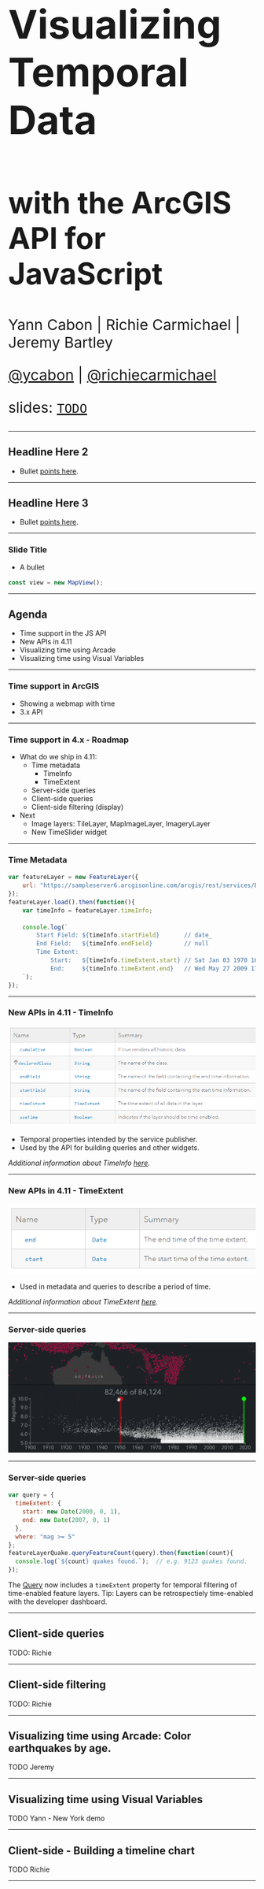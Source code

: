 <!-- .slide: data-background="../reveal.js/img/2019/devsummit/bg-1.png" -->

<h1 style="text-align: left; font-size: 80px;">Visualizing Temporal Data</h1>
<h2 style="text-align: left; font-size: 60px;">with the ArcGIS API for JavaScript</h2>
<p style="text-align: left; font-size: 30px;">Yann Cabon | Richie Carmichael | Jeremy Bartley</p>
<p style="text-align: left; font-size: 30px;"><a href="https://github.com/ycabon">@ycabon</a> | <a href="https://github.com/richiecarmichael">@richiecarmichael</a></p>
    <p style="text-align: left; font-size: 30px;">slides: <a href=""><code>TODO</code></a></p>

---

<!-- .slide: data-background="../reveal.js/img/2019/devsummit/bg-2.png" -->

## Headline Here 2

* Bullet [points here](http://hakim.se).

---

<!-- .slide: data-background="../reveal.js/img/2019/devsummit/bg-3.png" -->

## Headline Here 3

* Bullet [points here](http://hakim.se).

---

### Slide Title

* A bullet

```ts
const view = new MapView();
```

---

## Agenda

- Time support in the JS API
- New APIs in 4.11
- Visualizing time using Arcade
- Visualizing time using Visual Variables

---

### Time support in ArcGIS

- Showing a webmap with time
- 3.x API

---

### Time support in 4.x - Roadmap

- What do we ship in 4.11:
  - Time metadata
    - TimeInfo
    - TimeExtent
  - Server-side queries
  - Client-side queries
  - Client-side filtering (display)
- Next
  - Image layers: TileLayer, MapImageLayer, ImageryLayer
  - New TimeSlider widget

---

### Time Metadata

```js
var featureLayer = new FeatureLayer({
    url: "https://sampleserver6.arcgisonline.com/arcgis/rest/services/Earthquakes_Since1970/FeatureServer/0"
});
featureLayer.load().then(function(){
    var timeInfo = featureLayer.timeInfo;

    console.log(`
        Start Field: ${timeInfo.startField}       // date_
        End Field:   ${timeInfo.endField}         // null
        Time Extent:
            Start:   ${timeInfo.timeExtent.start} // Sat Jan 03 1970 16:00:00 GMT-0800 (Pacific Standard Time)
            End:     ${timeInfo.timeExtent.end}   // Wed May 27 2009 17:00:00 GMT-0700 (Pacific Daylight Time)
    `);
});
```

---

### New APIs in 4.11 - TimeInfo

![](./timeinfo.png)

- Temporal properties intended by the service publisher.
- Used by the API for building queries and other widgets.

_Additional information about TimeInfo [here](https://developers.arcgis.com/javascript/latest/api-reference/esri-layers-support-TimeInfo.html)._

---

### New APIs in 4.11 - TimeExtent

![](./timeextent.png)

- Used in metadata and queries to describe a period of time.

_Additional information about TimeExtent [here](https://developers.arcgis.com/javascript/latest/api-reference/esri-TimeExtent.html)._

---

### Server-side queries
![](./client-side.gif)

---

### Server-side queries
```js
var query = {
  timeExtent: {
    start: new Date(2000, 0, 1),
    end: new Date(2007, 0, 1)
  },
  where: "mag >= 5"
};
featureLayerQuake.queryFeatureCount(query).then(function(count){
  console.log(`${count} quakes found.`);  // e.g. 9123 quakes found.
});
```
The [Query](https://developers.arcgis.com/javascript/latest/api-reference/esri-tasks-support-Query.html) now includes a `timeExtent` property for temporal filtering of time-enabled feature layers. Tip: Layers can be retrospectiely time-enabled with the developer dashboard.

---

## Client-side queries

TODO: Richie

---

## Client-side filtering

TODO: Richie

---

## Visualizing time using Arcade: Color earthquakes by age.

TODO Jeremy

---

## Visualizing time using Visual Variables

TODO Yann - New York demo

---

## Client-side - Building a timeline chart

TODO Richie

---

## Client-side - Building a heatmap chart using clientside statistics.

TODO Kristian

---

<!-- .slide: data-background="../reveal.js/img/2019/devsummit/bg-5.png" -->

## Headline Here 5

* Bullet [points here](http://hakim.se).

---

<!-- .slide: data-background="../reveal.js/img/2019/devsummit/bg-6.png" -->

## Headline Here 6

* Bullet [points here](http://hakim.se).

---

<!-- .slide: data-background="../reveal.js/img/2019/devsummit/bg-esri.png" -->

---

<!-- .slide: data-background="../reveal.js/img/2019/devsummit/bg-rating.png" -->
